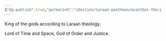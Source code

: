 ```yaml
---
{"dg-publish":true,"permalink":"/deities/laraan-pantheon/avanthal-the-platinum-dragon/","created":"2025-05-12T18:45:31.133-07:00","updated":"2025-02-14T20:53:41.000-08:00"}
---
```



King of the gods according to Laraan theology.

Lord of Time and Space, God of Order and Justice.



